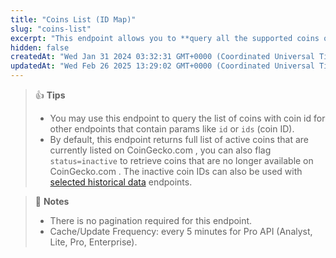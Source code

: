 ```yaml
---
title: "Coins List (ID Map)"
slug: "coins-list"
excerpt: "This endpoint allows you to **query all the supported coins on CoinGecko with coins ID, name and symbol**"
hidden: false
createdAt: "Wed Jan 31 2024 03:32:31 GMT+0000 (Coordinated Universal Time)"
updatedAt: "Wed Feb 26 2025 13:29:02 GMT+0000 (Coordinated Universal Time)"
---
```

> 👍 **Tips**
> 
> - You may use this endpoint to query the list of coins with coin id for other endpoints that contain params like `id` or `ids` (coin ID).
> - By default, this endpoint returns full list of active coins that are currently listed on CoinGecko.com , you can also flag `status=inactive` to retrieve coins that are no longer available on CoinGecko.com . The inactive coin IDs can also be used with [selected historical data](https://docs.coingecko.com/changelog/30042024) endpoints.

> 📘 **Notes**
> 
> - There is no pagination required for this endpoint.
> - Cache/Update Frequency: every 5 minutes for Pro API (Analyst, Lite, Pro, Enterprise).
